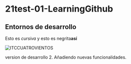 # 21test-01-LearningGithub
## Entornos de desarrollo ##

  Esto es _cursiva_ y esto es negrita**así**
  
  ![ITCCUATROVIENTOS](http://cuatrov1-cp5028.wordpresstemporal.com/wp-content/uploads/2019/07/logo-cuatrovientos-2-1.png)
  
  version de desarrollo 2. Añadiendo nuevas funcionalidades.
